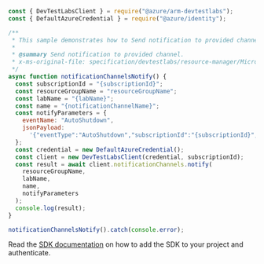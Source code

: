 ```javascript
const { DevTestLabsClient } = require("@azure/arm-devtestlabs");
const { DefaultAzureCredential } = require("@azure/identity");

/**
 * This sample demonstrates how to Send notification to provided channel.
 *
 * @summary Send notification to provided channel.
 * x-ms-original-file: specification/devtestlabs/resource-manager/Microsoft.DevTestLab/stable/2018-09-15/examples/NotificationChannels_Notify.json
 */
async function notificationChannelsNotify() {
  const subscriptionId = "{subscriptionId}";
  const resourceGroupName = "resourceGroupName";
  const labName = "{labName}";
  const name = "{notificationChannelName}";
  const notifyParameters = {
    eventName: "AutoShutdown",
    jsonPayload:
      '{"eventType":"AutoShutdown","subscriptionId":"{subscriptionId}","resourceGroupName":"resourceGroupName","labName":"{labName}"}',
  };
  const credential = new DefaultAzureCredential();
  const client = new DevTestLabsClient(credential, subscriptionId);
  const result = await client.notificationChannels.notify(
    resourceGroupName,
    labName,
    name,
    notifyParameters
  );
  console.log(result);
}

notificationChannelsNotify().catch(console.error);
```

Read the [SDK documentation](https://github.com/Azure/azure-sdk-for-js/blob/%40azure%2Farm-devtestlabs_4.0.1/sdk/devtestlabs/arm-devtestlabs/README.md) on how to add the SDK to your project and authenticate.
